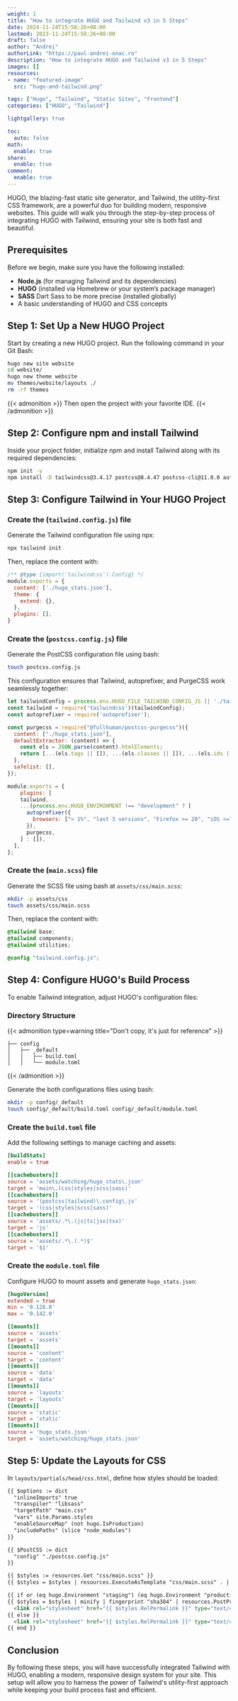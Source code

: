 ```yaml
---
weight: 1
title: "How to integrate HUGO and Tailwind v3 in 5 Steps"
date: 2024-11-24T15:58:26+08:00
lastmod: 2023-11-24T15:58:26+08:00
draft: false
author: "Andrei"
authorLink: "https://paul-andrei-onac.ro"
description: "How to integrate HUGO and Tailwind v3 in 5 Steps"
images: []
resources:
- name: "featured-image"
  src: "hugo-and-tailwind.png"

tags: ["Hugo", "Tailwind", "Static Sites", "Frontend"]
categories: ["HUGO", "Tailwind"]

lightgallery: true

toc:
  auto: false
math:
  enable: true
share:
  enable: true
comment:
  enable: true
---
```


HUGO, the blazing-fast static site generator, and Tailwind, the utility-first CSS framework, are a powerful duo for building modern, responsive websites. This guide will walk you through the step-by-step process of integrating HUGO with Tailwind, ensuring your site is both fast and beautiful.

## Prerequisites

Before we begin, make sure you have the following installed:

- **Node.js** (for managing Tailwind and its dependencies)
- **HUGO** (installed via Homebrew or your system’s package manager)
- **SASS** Dart Sass to be more precise (installed globally)
- A basic understanding of HUGO and CSS concepts

## **Step 1:** Set Up a New HUGO Project

Start by creating a new HUGO project. Run the following command in your Git Bash:

```bash
hugo new site website
cd website/
hugo new theme website
mv themes/website/layouts ./
rm -rf themes
```

{{< admonition >}}
Then open the project with your favorite IDE.
{{< /admonition >}}

## **Step 2:** Configure npm and install Tailwind

Inside your project folder, initialize npm and install Tailwind along with its required dependencies:

```bash
npm init -y
npm install -D tailwindcss@3.4.17 postcss@8.4.47 postcss-cli@11.0.0 autoprefixer@10.4.20 @fullhuman/postcss-purgecss@6.0.0
```

## **Step 3:** Configure Tailwind in Your HUGO Project

### Create the (`tailwind.config.js`) file

Generate the Tailwind configuration file using npx:

```bash
npx tailwind init
```

Then, replace the content with:

```javascript
/** @type {import('tailwindcss').Config} */
module.exports = {
  content: ['./hugo_stats.json'],
  theme: {
    extend: {},
  },
  plugins: [],
}
```

### Create the (`postcss.config.js`) file

Generate the PostCSS configuration file using bash:

```bash
touch postcss.config.js
```

This configuration ensures that Tailwind, autoprefixer, and PurgeCSS work seamlessly together:

```javascript
let tailwindConfig = process.env.HUGO_FILE_TAILWIND_CONFIG_JS || './tailwind.config.js';
const tailwind = require('tailwindcss')(tailwindConfig);
const autoprefixer = require('autoprefixer');

const purgecss = require("@fullhuman/postcss-purgecss")({
  content: ["./hugo_stats.json"],
  defaultExtractor: (content) => {
    const els = JSON.parse(content).htmlElements;
    return [...(els.tags || []), ...(els.classes || []), ...(els.ids || [])];
  },
  safelist: [],
});

module.exports = {
	plugins: [
    tailwind,
    ...(process.env.HUGO_ENVIRONMENT !== "development" ? [
      autoprefixer({
        browsers: ["> 1%", "last 3 versions", "Firefox >= 20", "iOS >=7"],
      }),
      purgecss,
    ] : []),
  ],
};
```

### Create the (`main.scss`) file

Generate the SCSS file using bash at `assets/css/main.scss`:

```bash
mkdir -p assets/css
touch assets/css/main.scss
```

Then, replace the content with:

```scss
@tailwind base;
@tailwind components;
@tailwind utilities;

@config "tailwind.config.js";
```

## **Step 4:** Configure HUGO's Build Process

To enable Tailwind integration, adjust HUGO's configuration files:

### Directory Structure

{{< admonition type=warning title="Don't copy, it's just for reference" >}}
```
├── config
│   ├── _default
│   │   ├── build.toml
│   │   └── module.toml
```
{{< /admonition >}}

Generate the both configurations files using bash:

```bash
mkdir -p config/_default
touch config/_default/build.toml config/_default/module.toml
```

### Create the `build.toml` file

Add the following settings to manage caching and assets:

```toml
[buildStats]
enable = true

[[cachebusters]]
source = 'assets/watching/hugo_stats\.json'
target = 'main\.(css|styles|scss|sass)'
[[cachebusters]]
source = '(postcss|tailwind)\.config\.js'
target = '(css|styles|scss|sass)'
[[cachebusters]]
source = 'assets/.*\.(js|ts|jsx|tsx)'
target = 'js'
[[cachebusters]]
source = 'assets/.*\.(.*)$'
target = '$1'
```

### Create the `module.toml` file

Configure HUGO to mount assets and generate `hugo_stats.json`:

```toml
[hugoVersion]
extended = true
min = '0.128.0'
max = '0.142.0'

[[mounts]]
source = 'assets'
target = 'assets'
[[mounts]]
source = 'content'
target = 'content'
[[mounts]]
source = 'data'
target = 'data'
[[mounts]]
source = 'layouts'
target = 'layouts'
[[mounts]]
source = 'static'
target = 'static'
[[mounts]]
source = 'hugo_stats.json'
target = 'assets/watching/hugo_stats.json'
```

## **Step 5:** Update the Layouts for CSS

In `layouts/partials/head/css.html`, define how styles should be loaded:


```html
{{ $options := dict
  "inlineImports" true
  "transpiler" "libsass"
  "targetPath" "main.css"
  "vars" site.Params.styles
  "enableSourceMap" (not hugo.IsProduction)
  "includePaths" (slice "node_modules")
}}

{{ $PostCSS := dict
  "config" "./postcss.config.js"
}}

{{ $styles := resources.Get "css/main.scss" }}
{{ $styles = $styles | resources.ExecuteAsTemplate "css/main.scss" . | css.Sass $options | css.PostCSS $PostCSS }}

{{ if or (eq hugo.Environment "staging") (eq hugo.Environment "production") }}
{{ $styles = $styles | minify | fingerprint "sha384" | resources.PostProcess }}
  <link rel="stylesheet" href="{{ $styles.RelPermalink }}" type="text/css" media="all" integrity="{{ $styles.Data.Integrity }}" crossorigin="anonymous">
{{ else }}
  <link rel="stylesheet" href="{{ $styles.RelPermalink }}" type="text/css" media="all">
{{ end }}

```

## Conclusion

By following these steps, you will have successfully integrated Tailwind with HUGO, enabling a modern, responsive design system for your site. This setup will allow you to harness the power of Tailwind's utility-first approach while keeping your build process fast and efficient.
